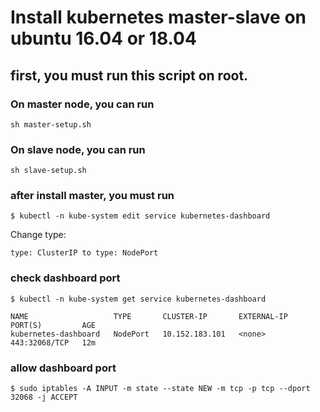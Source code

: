 # Install kubernetes master-slave on ubuntu 16.04 or 18.04

## first, you must run this script on root. 

### On master node, you can run 
```
sh master-setup.sh
```

### On slave node, you can run 
```
sh slave-setup.sh
```

### after install master, you must run 
```
$ kubectl -n kube-system edit service kubernetes-dashboard
```
Change type: 
```
type: ClusterIP to type: NodePort
```

### check dashboard port
```
$ kubectl -n kube-system get service kubernetes-dashboard
```
```
NAME                   TYPE       CLUSTER-IP       EXTERNAL-IP   PORT(S)         AGE
kubernetes-dashboard   NodePort   10.152.183.101   <none>        443:32068/TCP   12m
```
### allow dashboard port
```
$ sudo iptables -A INPUT -m state --state NEW -m tcp -p tcp --dport 32068 -j ACCEPT
```
